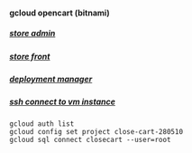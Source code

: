 
#### gcloud opencart (bitnami)
##### [store admin](https://34.87.185.68/admin/index.php?route=common/dashboard)
##### [store front](http://34.87.185.68/index.php?route=common/home)
##### [deployment manager](https://console.cloud.google.com/dm/deployments/details/opencart-1?project=close-cart-280510)
##### [ssh connect to vm instance](https://ssh.cloud.google.com/projects/close-cart-280510/zones/asia-southeast1-a/instances/opencart-1-vm)
```
gcloud auth list
gcloud config set project close-cart-280510
gcloud sql connect closecart --user=root

```
